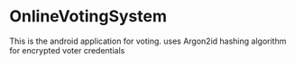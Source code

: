 # OnlineVotingSystem

This is the android application for voting. uses Argon2id hashing algorithm for encrypted voter
credentials
